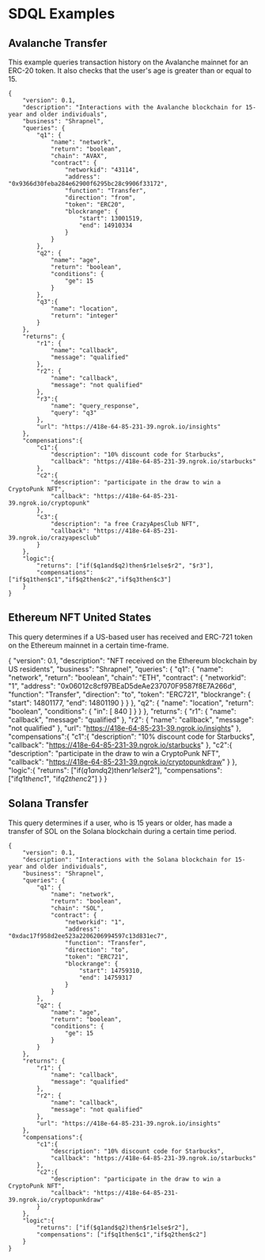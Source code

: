 # SDQL Examples

## Avalanche Transfer

This example queries transaction history on the Avalanche mainnet for an ERC-20 token. It also checks that the user's age is greater than or equal to 15. 

```
{
    "version": 0.1,
    "description": "Interactions with the Avalanche blockchain for 15-year and older individuals",
    "business": "Shrapnel",
    "queries": {
        "q1": {
            "name": "network",
            "return": "boolean",
            "chain": "AVAX",
            "contract": {
                "networkid": "43114",
                "address": "0x9366d30feba284e62900f6295bc28c9906f33172",
                "function": "Transfer",
                "direction": "from",
                "token": "ERC20",
                "blockrange": {
                    "start": 13001519,
                    "end": 14910334
                }
            }
        },
        "q2": {
            "name": "age",
            "return": "boolean",
            "conditions": {
                "ge": 15
            }
        },
        "q3":{
            "name": "location",
            "return": "integer"
        }
    },
    "returns": {
        "r1": {
            "name": "callback",
            "message": "qualified"
        },
        "r2": {
            "name": "callback",
            "message": "not qualified"
        },
        "r3":{
            "name": "query_response",
            "query": "q3"
        },
        "url": "https://418e-64-85-231-39.ngrok.io/insights"
    },
    "compensations":{
        "c1":{
            "description": "10% discount code for Starbucks",
            "callback": "https://418e-64-85-231-39.ngrok.io/starbucks"
        },
        "c2":{
            "description": "participate in the draw to win a CryptoPunk NFT",
            "callback": "https://418e-64-85-231-39.ngrok.io/cryptopunk"
        },
        "c3":{
            "description": "a free CrazyApesClub NFT",
            "callback": "https://418e-64-85-231-39.ngrok.io/crazyapesclub"
        }
    },
    "logic":{
        "returns": ["if($q1and$q2)then$r1else$r2", "$r3"],
        "compensations": ["if$q1then$c1","if$q2then$c2","if$q3then$c3"]
    }
}
```

## Ethereum NFT United States

This query determines if a US-based user has received and ERC-721 token on the Ethereum mainnet in a certain time-frame. 

{
    "version": 0.1,
    "description": "NFT received on the Ethereum blockchain by US residents",
    "business": "Shrapnel",
    "queries": {
        "q1": {
            "name": "network",
            "return": "boolean",
            "chain": "ETH",
            "contract": {
                "networkid": "1",
                "address": "0x06012c8cf97BEaD5deAe237070F9587f8E7A266d",
                "function": "Transfer",
                "direction": "to",
                "token": "ERC721",
                "blockrange": {
                    "start": 14801177,
                    "end": 14801190
                }
            }
        },
        "q2": {
            "name": "location",
            "return": "boolean",
            "conditions": {
                "in": [
                    840
                ]
            }
        }
    },
    "returns": {
        "r1": {
            "name": "callback",
            "message": "qualified"
        },
        "r2": {
            "name": "callback",
            "message": "not qualified"
        },
        "url": "https://418e-64-85-231-39.ngrok.io/insights"
    },
    "compensations":{
        "c1":{
            "description": "10% discount code for Starbucks",
            "callback": "https://418e-64-85-231-39.ngrok.io/starbucks"
        },
        "c2":{
            "description": "participate in the draw to win a CryptoPunk NFT",
            "callback": "https://418e-64-85-231-39.ngrok.io/cryptopunkdraw"
        }
    },
    "logic":{
        "returns": ["if($q1and$q2)then$r1else$r2"],
        "compensations": ["if$q1then$c1", "if$q2then$c2"]
    }
}

## Solana Transfer

This query determines if a user, who is 15 years or older, has made a transfer of SOL on the Solana blockchain during a certain time period. 

```
{
    "version": 0.1,
    "description": "Interactions with the Solana blockchain for 15-year and older individuals",
    "business": "Shrapnel",
    "queries": {
        "q1": {
            "name": "network",
            "return": "boolean",
            "chain": "SOL",
            "contract": {
                "networkid": "1",
                "address": "0xdac17f958d2ee523a2206206994597c13d831ec7",
                "function": "Transfer",
                "direction": "to",
                "token": "ERC721",
                "blockrange": {
                    "start": 14759310,
                    "end": 14759317
                }
            }
        },
        "q2": {
            "name": "age",
            "return": "boolean",
            "conditions": {
                "ge": 15
            }
        }
    },
    "returns": {
        "r1": {
            "name": "callback",
            "message": "qualified"
        },
        "r2": {
            "name": "callback",
            "message": "not qualified"
        },
        "url": "https://418e-64-85-231-39.ngrok.io/insights"
    },
    "compensations":{
        "c1":{
            "description": "10% discount code for Starbucks",
            "callback": "https://418e-64-85-231-39.ngrok.io/starbucks"
        },
        "c2":{
            "description": "participate in the draw to win a CryptoPunk NFT",
            "callback": "https://418e-64-85-231-39.ngrok.io/cryptopunkdraw"
        }
    },
    "logic":{
        "returns": ["if($q1and$q2)then$r1else$r2"],
        "compensations": ["if$q1then$c1","if$q2then$c2"]
    }
}
```